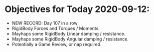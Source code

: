 # Objectives for Today 2020-09-12:

- NEW RECORD: Day 107 in a row
- RigidBody Forces and Torques / Moments.
- Mayhaps some RigidBody Linear damping / resistance.
- Mayhaps some RigidBody Angular damping / resistance.
- Potentially a Game Review, or nap required.
